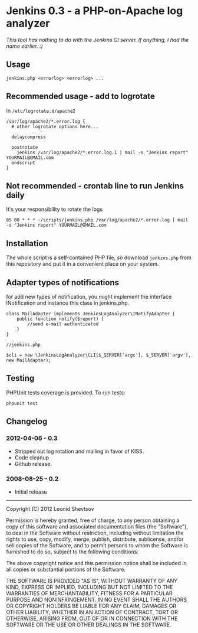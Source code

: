 # Jenkins 0.3 - a PHP-on-Apache log analyzer

*This tool has nothing to do with the Jenkins CI server. If anything, I had the name earlier. :)*

## Usage

    jenkins.php <errorlog> <errorlog> ...

## Recommended usage - add to logrotate

In `/etc/logrotate.d/apache2`

	/var/log/apache2/*.error.log {
      # other logrotate options here...

      delaycompress

      postrotate
        jenkins /var/log/apache2/*.error.log.1 | mail -s "Jenkins report" YOURMAIL@GMAIL.com
      endscript
    }

## Not recommended - crontab line to run Jenkins daily

It's your responsibility to rotate the logs

    05 00 * * * ~/scripts/jenkins.php /var/log/apache2/*.error.log | mail -s "Jenkins report" YOURMAIL@GMAIL.com

## Installation

The whole script is a self-contained PHP file, so download `jenkins.php` from this repository and put it in a
convenient place on your system.

## Adapter types of notifications

for add new types of notification, you might  implement the interface INotification and instance this class in jenkins.php.
 
    class MailAdapter implements JenkinsLogAnalyzer\INotifyAdapter {
        public function notify($report) {
            //send e-mail authenticated
        }
    }

    //jenkins.php

    $cli = new \JenkinsLogAnalyzer\CLI($_SERVER['argc'], $_SERVER['argv'], new MailAdapter);

## Testing

PHPUnit tests coverage is provided. To run tests:

    phpunit test

## Changelog

### 2012-04-06 - 0.3

* Stripped out log rotation and mailing in favor of KISS.
* Code cleanup
* Github release.

### 2008-08-25 - 0.2

* Initial release


* * *

Copyright (C) 2012 Leonid Shevtsov 

Permission is hereby granted, free of charge, to any person obtaining a copy of this software and associated documentation files (the "Software"), to deal in the Software without restriction, including without limitation the rights to use, copy, modify, merge, publish, distribute, sublicense, and/or sell copies of the Software, and to permit persons to whom the Software is furnished to do so, subject to the following conditions:

The above copyright notice and this permission notice shall be included in all copies or substantial portions of the Software.

THE SOFTWARE IS PROVIDED "AS IS", WITHOUT WARRANTY OF ANY KIND, EXPRESS OR IMPLIED, INCLUDING BUT NOT LIMITED TO THE WARRANTIES OF MERCHANTABILITY, FITNESS FOR A PARTICULAR PURPOSE AND NONINFRINGEMENT. IN NO EVENT SHALL THE AUTHORS OR COPYRIGHT HOLDERS BE LIABLE FOR ANY CLAIM, DAMAGES OR OTHER LIABILITY, WHETHER IN AN ACTION OF CONTRACT, TORT OR OTHERWISE, ARISING FROM, OUT OF OR IN CONNECTION WITH THE SOFTWARE OR THE USE OR OTHER DEALINGS IN THE SOFTWARE.
